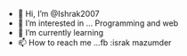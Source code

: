 - 👋 Hi, I’m @Ishrak2007
- 👀 I’m interested in ... Programming and web
- 🌱 I’m currently learning 
- 📫 How to reach me ...fb :israk mazumder

